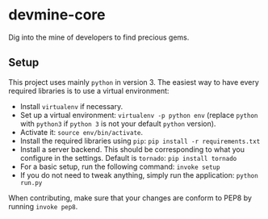 # devmine-core

Dig into the mine of developers to find precious gems.

## Setup

This project uses mainly `python` in version 3.
The easiest way to have every required libraries is to use a virtual
environment:

* Install `virtualenv` if necessary.
* Set up a virtual environment: `virtualenv -p python env` (replace `python`
  with `python3` if `python 3` is not your default `python` version).
* Activate it: `source env/bin/activate`.
* Install the required libraries using `pip`:
  `pip install -r requirements.txt`
* Install a server backend. This should be corresponding to what you configure
  in the settings. Default is `tornado`:
  `pip install tornado`
* For a basic setup, run the following command:
  `invoke setup`
* If you do not need to tweak anything, simply run the application:
  `python run.py`

When contributing, make sure that your changes are conform to PEP8 by running
`invoke pep8`.
